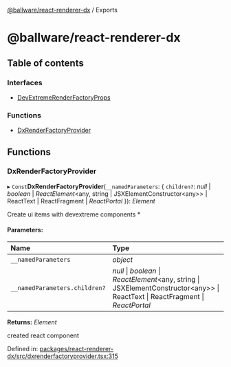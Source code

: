 [@ballware/react-renderer-dx](README.md) / Exports

# @ballware/react-renderer-dx

## Table of contents

### Interfaces

- [DevExtremeRenderFactoryProps](interfaces/devextremerenderfactoryprops.md)

### Functions

- [DxRenderFactoryProvider](modules.md#dxrenderfactoryprovider)

## Functions

### DxRenderFactoryProvider

▸ `Const`**DxRenderFactoryProvider**(`__namedParameters`: { `children?`: *null* \| *boolean* \| *ReactElement*<any, string \| JSXElementConstructor<any\>\> \| ReactText \| ReactFragment \| *ReactPortal*  }): *Element*

Create ui items with devextreme components *

#### Parameters:

Name | Type |
:------ | :------ |
`__namedParameters` | *object* |
`__namedParameters.children?` | *null* \| *boolean* \| *ReactElement*<any, string \| JSXElementConstructor<any\>\> \| ReactText \| ReactFragment \| *ReactPortal* |

**Returns:** *Element*

created react component

Defined in: [packages/react-renderer-dx/src/dxrenderfactoryprovider.tsx:315](https://github.com/ballware/ballware-client/blob/88ab695/packages/react-renderer-dx/src/dxrenderfactoryprovider.tsx#L315)
